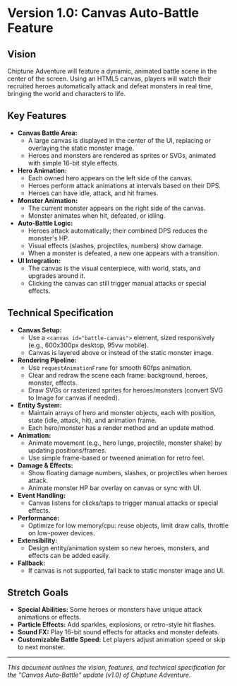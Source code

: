 # Version 1.0: Canvas Auto-Battle Feature

## Vision
Chiptune Adventure will feature a dynamic, animated battle scene in the center of the screen. Using an HTML5 canvas, players will watch their recruited heroes automatically attack and defeat monsters in real time, bringing the world and characters to life.

## Key Features
- **Canvas Battle Area:**
  - A large canvas is displayed in the center of the UI, replacing or overlaying the static monster image.
  - Heroes and monsters are rendered as sprites or SVGs, animated with simple 16-bit style effects.
- **Hero Animation:**
  - Each owned hero appears on the left side of the canvas.
  - Heroes perform attack animations at intervals based on their DPS.
  - Heroes can have idle, attack, and hit frames.
- **Monster Animation:**
  - The current monster appears on the right side of the canvas.
  - Monster animates when hit, defeated, or idling.
- **Auto-Battle Logic:**
  - Heroes attack automatically; their combined DPS reduces the monster's HP.
  - Visual effects (slashes, projectiles, numbers) show damage.
  - When a monster is defeated, a new one appears with a transition.
- **UI Integration:**
  - The canvas is the visual centerpiece, with world, stats, and upgrades around it.
  - Clicking the canvas can still trigger manual attacks or special effects.

## Technical Specification
- **Canvas Setup:**
  - Use a `<canvas id="battle-canvas">` element, sized responsively (e.g., 600x300px desktop, 95vw mobile).
  - Canvas is layered above or instead of the static monster image.
- **Rendering Pipeline:**
  - Use `requestAnimationFrame` for smooth 60fps animation.
  - Clear and redraw the scene each frame: background, heroes, monster, effects.
  - Draw SVGs or rasterized sprites for heroes/monsters (convert SVG to Image for canvas if needed).
- **Entity System:**
  - Maintain arrays of hero and monster objects, each with position, state (idle, attack, hit), and animation frame.
  - Each hero/monster has a render method and an update method.
- **Animation:**
  - Animate movement (e.g., hero lunge, projectile, monster shake) by updating positions/frames.
  - Use simple frame-based or tweened animation for retro feel.
- **Damage & Effects:**
  - Show floating damage numbers, slashes, or projectiles when heroes attack.
  - Animate monster HP bar overlay on canvas or sync with UI.
- **Event Handling:**
  - Canvas listens for clicks/taps to trigger manual attacks or special effects.
- **Performance:**
  - Optimize for low memory/cpu: reuse objects, limit draw calls, throttle on low-power devices.
- **Extensibility:**
  - Design entity/animation system so new heroes, monsters, and effects can be added easily.
- **Fallback:**
  - If canvas is not supported, fall back to static monster image and UI.

## Stretch Goals
- **Special Abilities:** Some heroes or monsters have unique attack animations or effects.
- **Particle Effects:** Add sparkles, explosions, or retro-style hit flashes.
- **Sound FX:** Play 16-bit sound effects for attacks and monster defeats.
- **Customizable Battle Speed:** Let players adjust animation speed or skip to next monster.

---
*This document outlines the vision, features, and technical specification for the "Canvas Auto-Battle" update (v1.0) of Chiptune Adventure.*
